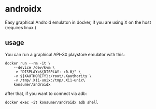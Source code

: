 # androidx

Easy graphical Android emulaton in docker, if you are using X on the host (requires linux.)

## usage

You can run a graphical API-30 playstore emulator with this:

```
docker run --rm -it \
    --device /dev/kvm \
    -e "DISPLAY=${DISPLAY:-:0.0}" \
    -v ${XAUTHORITY}:/root/.Xauthority \
    -v /tmp/.X11-unix:/tmp/.X11-unix\
    konsumer/androidx 
```

after that, if you want to connect via adb:

```
docker exec -it konsumer/androidx adb shell
```